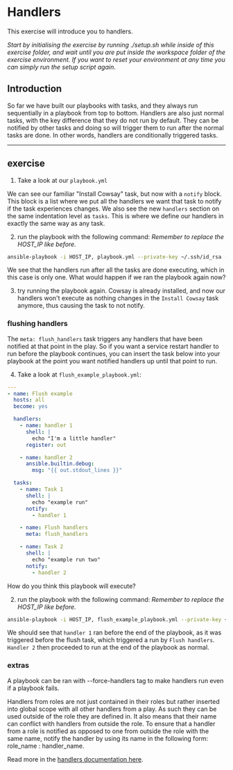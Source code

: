 # Handlers

This exercise will introduce you to handlers.

*Start by initialising the exercise by running ./setup.sh while inside of this exercise folder, and wait until you are put inside the workspace folder of the exercise environment. If you want to reset your environment at any time you can simply run the setup script again.*

## Introduction

So far we have built our playbooks with tasks, and they always run sequentially in a playbook from top to bottom. Handlers are also just normal tasks, with the key difference that they do not run by default. They can be notified by other tasks and doing so will trigger them to run after the normal tasks are done. In other words, handlers are conditionally triggered tasks.

---

## exercise

1. Take a look at our `playbook.yml`

We can see our familiar "Install Cowsay" task, but now with a `notify` block. This block is a list where we put all the handlers we want that task to notify if the task experiences changes. We also see the new `handlers` section on the same indentation level as `tasks`. This is where we define our handlers in exactly the same way as any task.

2. run the playbook with the following command: *Remember to replace the HOST_IP like before.*

```bash
ansible-playbook -i HOST_IP, playbook.yml --private-key ~/.ssh/id_rsa -u root
```

We see that the handlers run after all the tasks are done executing, which in this case is only one. What would happen if we ran the playbook again now?

3. try running the playbook again. Cowsay is already installed, and now our handlers won't execute as nothing changes in the `Install Cowsay` task anymore, thus causing the task to not notify.

### flushing handlers

The `meta: flush_handlers` task triggers any handlers that have been notified at that point in the play. So if you want a service restart handler to run before the playbook continues, you can insert the task below into your playbook at the point you want notified handlers up until that point to run.

4. Take a look at `flush_example_playbook.yml`:

```yaml
---
- name: Flush example
  hosts: all
  become: yes

  handlers:
    - name: handler 1
      shell: |
        echo "I'm a little handler"
      register: out

    - name: handler 2
      ansible.builtin.debug:
        msg: "{{ out.stdout_lines }}"

  tasks:
    - name: Task 1
      shell: |
        echo "example run"
      notify:
        - handler 1

    - name: Flush handlers
      meta: flush_handlers

    - name: Task 2
      shell: |
        echo "example run two"
      notify:
        - handler 2

```

How do you think this playbook will execute?

2. run the playbook with the following command: *Remember to replace the HOST_IP like before.*

```bash
ansible-playbook -i HOST_IP, flush_example_playbook.yml --private-key ~/.ssh/id_rsa -u root
```

We should see that `handler 1` ran before the end of the playbook, as it was triggered before the flush task, which triggered a run by `Flush handlers`. `Handler 2` then proceeded to run at the end of the playbook as normal.

### extras

A playbook can be ran with --force-handlers tag to make handlers run even if a playbook fails.

Handlers from roles are not just contained in their roles but rather inserted into global scope with all other handlers from a play. As such they can be used outside of the role they are defined in. It also means that their name can conflict with handlers from outside the role. To ensure that a handler from a role is notified as opposed to one from outside the role with the same name, notify the handler by using its name in the following form: role_name : handler_name.

Read more in the [handlers documentation here](https://docs.ansible.com/ansible/latest/playbook_guide/playbooks_handlers.html).
